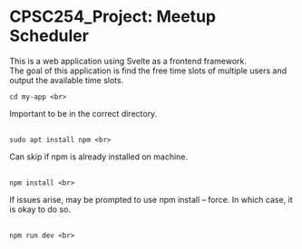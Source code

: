 # CPSC254_Project: Meetup Scheduler
This is a web application using Svelte as a frontend framework. <br>
The goal of this application is find the free time slots of multiple users and output the available time slots.
<br> 
```
cd my-app <br>
```
Important to be in the correct directory.<br><br>
```
sudo apt install npm <br>
```
Can skip if npm is already installed on machine. <br><br>
```
npm install <br>
```
If issues arise, may be prompted to use npm install – force. In which case, it is okay to do so. <br><br>
```
npm run dev <br>
```
